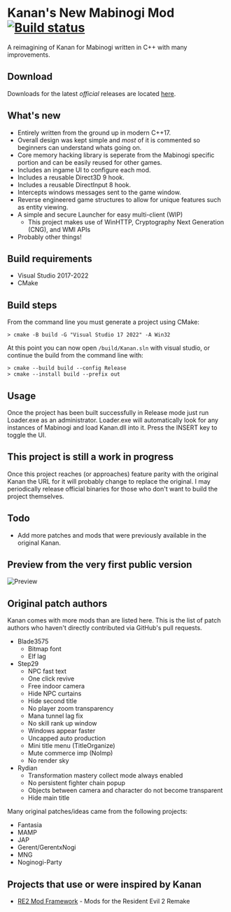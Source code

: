 # Kanan's New Mabinogi Mod [![Build status](https://ci.appveyor.com/api/projects/status/frp20d9y14rpxha0?svg=true)](https://ci.appveyor.com/project/cursey/kanan-new)
A reimagining of Kanan for Mabinogi written in C++ with many improvements.

## Download
Downloads for the latest _official_ releases are located [here](https://github.com/cursey/kanan-new/releases).

## What's new
* Entirely written from the ground up in modern C++17. 
* Overall design was kept simple and *most* of it is commented so beginners can understand whats going on.
* Core memory hacking library is seperate from the Mabinogi specific portion and can be easily reused for other games.
* Includes an ingame UI to configure each mod.
* Includes a reusable Direct3D 9 hook.
* Includes a reusable DirectInput 8 hook.
* Intercepts windows messages sent to the game window.
* Reverse engineered game structures to allow for unique features such as entity viewing.
* A simple and secure Launcher for easy multi-client (WIP)
	* This project makes use of WinHTTP, Cryptography Next Generation (CNG), and WMI APIs
* Probably other things!

## Build requirements
* Visual Studio 2017-2022
* CMake

## Build steps
From the command line you must generate a project using CMake:
```
> cmake -B build -G "Visual Studio 17 2022" -A Win32
```

At this point you can now open `/build/Kanan.sln` with visual studio, or continue the build from the command line with:

```
> cmake --build build --config Release
> cmake --install build --prefix out
```

## Usage
Once the project has been built successfully in Release mode just run Loader.exe as an administrator. Loader.exe will automatically look for any instances of Mabinogi and load Kanan.dll into it. Press the INSERT key to toggle the UI.

## This project is still a work in progress
Once this project reaches (or approaches) feature parity with the original Kanan the URL for it will probably change to replace the original. I may periodically release official binaries for those who don't want to build the project themselves.

## Todo
* Add more patches and mods that were previously available in the original Kanan.

## Preview from the very first public version
![Preview](preview.png)

## Original patch authors
Kanan comes with more mods than are listed here. This is the list of patch authors who haven't directly contributed via GitHub's pull requests.
* Blade3575
    * Bitmap font
    * Elf lag
* Step29
    * NPC fast text
    * One click revive
    * Free indoor camera
    * Hide NPC curtains
    * Hide second title
    * No player zoom transparency
    * Mana tunnel lag fix
    * No skill rank up window
    * Windows appear faster
    * Uncapped auto production
    * Mini title menu (TitleOrganize)
    * Mute commerce imp (NoImp)
    * No render sky
* Rydian
    * Transformation mastery collect mode always enabled
    * No persistent fighter chain popup
    * Objects between camera and character do not become transparent
    * Hide main title

Many original patches/ideas came from the following projects:
* Fantasia
* MAMP
* JAP
* Gerent/GerentxNogi
* MNG
* Noginogi-Party

## Projects that use or were inspired by Kanan
* [RE2 Mod Framework](https://github.com/praydog/RE2-Mod-Framework) - Mods for the Resident Evil 2 Remake
